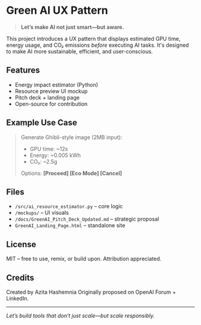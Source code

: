 # Green AI UX Pattern

> **Let’s make AI not just smart—but aware.**

This project introduces a UX pattern that displays estimated GPU time, energy usage, and CO₂ emissions *before* executing AI tasks. It's designed to make AI more sustainable, efficient, and user-conscious.

## Features
- Energy impact estimator (Python)
- Resource preview UI mockup
- Pitch deck + landing page
- Open-source for contribution

## Example Use Case
> Generate Ghibli-style image (2MB input):  
> - GPU time: ~12s  
> - Energy: ~0.005 kWh  
> - CO₂: ~2.5g  
>  
> Options: **[Proceed] [Eco Mode] [Cancel]**

## Files
- `/src/ai_resource_estimator.py` – core logic
- `/mockups/` – UI visuals
- `/docs/GreenAI_Pitch_Deck_Updated.md` – strategic proposal
- `GreenAI_Landing_Page.html` – standalone site

## License
MIT – free to use, remix, or build upon. Attribution appreciated.

## Credits
Created by Azita Hashemnia 
Originally proposed on OpenAI Forum + LinkedIn.

---
*Let’s build tools that don’t just scale—but scale responsibly.*
